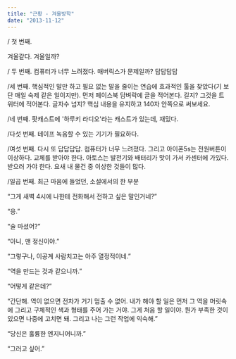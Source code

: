 ```yaml
---
title: "근황 - 겨울방학"
date: "2013-11-12"
---
```


/ 첫 번째.

겨울같다. 겨울일까?

/ 두 번째. 컴퓨터가 너무 느려졌다. 매버릭스가 문제일까? 답답답답

/세 번째. 핵심적인 말만 하고 필요 없는 말을 줄이는 연습에 효과적인 툴을 찾았다(기 보단 매일 숙제 같은 일이지만). 먼저 페이스북 담벼락에 글을 적어본다. 길지? 그것을 트위터에 적어본다. 글자수 넘지? 핵심 내용을 유지하고 140자 안쪽으로 써보세요.

/네 번째. 팟캐스트에 '하루키 라디오'라는 캐스트가 있는데, 재밌다.

/다섯 번째. 테이프 녹음할 수 있는 기기가 필요하다.

/여섯 번째. 다시 또 답답답답. 컴퓨터가 너무 느려졌다. 그리고 아이폰5s는 전원버튼이 이상하다. 교체를 받아야 한다. 아토스는 발전기와 배터리가 맛이 가서 카센터에 가있다. 받으러 가야 한다. 요새 내 물건 중 이상한 것들이 많다.

/일곱 번째. 최근 마음에 들었던, 소설에서의 한 부분

“그게 새벽 4시에 나한테 전화해서 전하고 싶은 말인거네?”

“응.”

“술 마셨어?”

“아니, 맨 정신이야.”

“그렇구나, 이공계 사람치고는 아주 열정적이네.”

“역을 만드는 것과 같으니까.”

“어떻게 같은데?”

“간단해. 역이 없으면 전차가 거기 멈출 수 없어. 내가 해야 할 일은 먼저 그 역을 머릿속에 그리고 구체적인 색과 형태를 주어 가는 거야. 그게 처음 할 일이야. 뭔가 부족한 것이 있으면 나중에 고치면 돼. 그리고 나는 그런 작업에 익숙해.”

“당신은 훌륭한 엔지니어니까.”

“그러고 싶어.”
